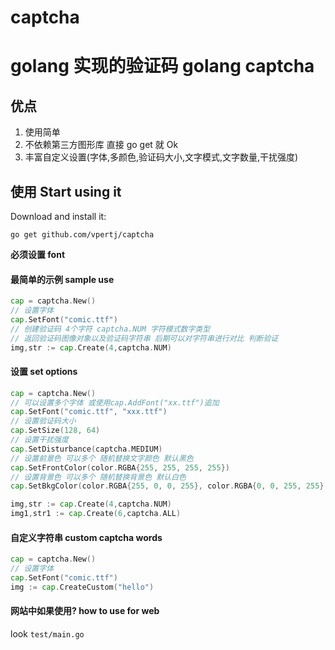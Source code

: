 # captcha
# golang 实现的验证码 golang captcha

## 优点

1. 使用简单
2. 不依赖第三方图形库 直接 go get 就 Ok
3. 丰富自定义设置(字体,多颜色,验证码大小,文字模式,文字数量,干扰强度)

## 使用 Start using it

Download and install it:

```
go get github.com/vpertj/captcha
```

**必须设置 font**

#### 最简单的示例 sample use

```go
cap = captcha.New()
// 设置字体
cap.SetFont("comic.ttf")
// 创建验证码 4个字符 captcha.NUM 字符模式数字类型
// 返回验证码图像对象以及验证码字符串 后期可以对字符串进行对比 判断验证
img,str := cap.Create(4,captcha.NUM)
```

#### 设置 set options

```go
cap = captcha.New()
// 可以设置多个字体 或使用cap.AddFont("xx.ttf")追加
cap.SetFont("comic.ttf", "xxx.ttf")
// 设置验证码大小
cap.SetSize(128, 64)
// 设置干扰强度
cap.SetDisturbance(captcha.MEDIUM)
// 设置前景色 可以多个 随机替换文字颜色 默认黑色
cap.SetFrontColor(color.RGBA{255, 255, 255, 255})
// 设置背景色 可以多个 随机替换背景色 默认白色
cap.SetBkgColor(color.RGBA{255, 0, 0, 255}, color.RGBA{0, 0, 255, 255}, color.RGBA{0, 153, 0, 255})

img,str := cap.Create(4,captcha.NUM)
img1,str1 := cap.Create(6,captcha.ALL)
```

#### 自定义字符串 custom captcha words

```go
cap = captcha.New()
// 设置字体
cap.SetFont("comic.ttf")
img := cap.CreateCustom("hello")
```

#### 网站中如果使用? how to use for web

look `test/main.go`
